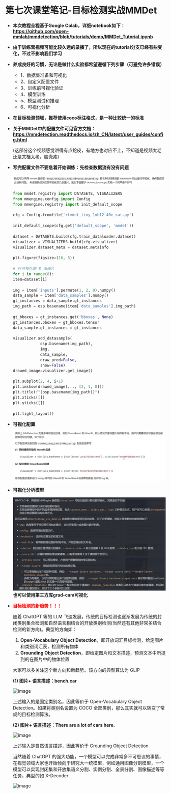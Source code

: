 # 第七次课堂笔记-目标检测实战MMDet

- **本次教程全程基于Google Colab，详细notebook如下：https://github.com/open-mmlab/mmdetection/blob/tutorials/demo/MMDet_Tutorial.ipynb**

- **由于训练营视频可能比较久远的录播了，所以现在的tutorial分支已经有些变化，不过不影响我们学习**

- **养成良好的习惯，无论是做什么实验都希望遵循下列步骤（可避免许多错误）**

    - 1、数据集准备和可视化
    - 2、自定义配置文件
    - 3、训练前可视化验证
    - 4、模型训练
    - 5、模型测试和推理
    - 6、可视化分析

- **在目标检测领域，推荐使用coco标注格式，是一种比较统一的标准**

- **关于MMDet中的配置文件可见官方文档：https://mmdetection.readthedocs.io/zh_CN/latest/user_guides/config.html**

    (这部分这个视频感觉讲得有点蛇皮，有地方也对应不上，不知道是视频太老还是文档太老，脑壳疼)

- **写完配置文件不要急着开始训练：先检查数据流有没有问题**

    ![img](images/7-1.png)
    ```python
    from mmdet.registry import DATASETS, VISUALIZERS
    from mmengine.config import Config
    from mmengine.registry import init_default_scope

    cfg = Config.fromfile('rtmdet_tiny_1xb12-40e_cat.py')

    init_default_scope(cfg.get('default_scope', 'mmdet'))

    dataset = DATASETS.build(cfg.train_dataloader.dataset)
    visualizer = VISUALIZERS.build(cfg.visualizer)
    visualizer.dataset_meta = dataset.metainfo

    plt.figure(figsize=(16, 5))

    # 只可视化前 8 张图片
    for i in range(8):
    item=dataset[i]

    img = item['inputs'].permute(1, 2, 0).numpy()
    data_sample = item['data_samples'].numpy()
    gt_instances = data_sample.gt_instances
    img_path = osp.basename(item['data_samples'].img_path)

    gt_bboxes = gt_instances.get('bboxes', None)
    gt_instances.bboxes = gt_bboxes.tensor
    data_sample.gt_instances = gt_instances

    visualizer.add_datasample(
                osp.basename(img_path),
                img,
                data_sample,
                draw_pred=False,
                show=False)
    drawed_image=visualizer.get_image()

    plt.subplot(2, 4, i+1)
    plt.imshow(drawed_image[..., [2, 1, 0]])
    plt.title(f"{osp.basename(img_path)}")
    plt.xticks([])
    plt.yticks([])

    plt.tight_layout()
    ```

- **可视化配置**

    ![img](images/7-2.png)

- **可视化分析模型**

    ![img](images/7-3.png)
    **也可以使用第三方库grad-cam可视化**

- **<font color='red'>目标检测的新趋势！！！</font>**

    随着 ChatGPT 等的 LLM 飞速发展，传统的目标检测也逐渐发展为传统的封闭类别集合检测和自然语言相结合的开放类别检测(当然还有其他非常多结合检测的新方向)。典型的方向如：

  1. **Open-Vocabulary Object Detection**，即开放词汇目标检测，给定图片和类别词汇表，检测所有物体
  2. **Grounding Object Detection**，即给定图片和文本描述，预测文本中所提到的在图片中的物体位置

  大家可以多关注这个新方向和新趋势。该方向的典型算法为 GLIP

  **(1) 图片+ 语言描述：bench.car**

  ![image](https://user-images.githubusercontent.com/17425982/234548156-ef9bbc2e-7605-4867-abe6-048b8578893d.png)

  上述输入的是固定类别名，因此等价于 Open-Vocabulary Object Detection。如果将类别名设置为 COCO 全部类别，那么其实就可以转变了常规的目标检测算法。

  **(2) 图片+ 语言描述：There are a lot of cars here.**

  ![image](https://user-images.githubusercontent.com/17425982/234548490-d2e0a16d-1aad-4708-aea0-c829634fabbd.png)

  上述输入是自然语言描述，因此等价于 Grounding Object Detection

  当然随着 ChatGPT 的强大功能，一个模型可以完成非常多不可思议的事情，在视觉领域大家也开始倾向于研究大一统模型，例如通用图像分割模型，一个模型可以实现封闭集和开放集语义分割、实例分割、全景分割、图像描述等等任务，典型的如 X-Decoder

  ![image](https://github.com/open-mmlab/mmdetection/assets/17425982/250772dd-d58c-4f04-8c2a-a2dd4eb88d11)
